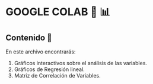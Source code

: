 # GOOGLE COLAB :round_pushpin: :bar_chart:

## Contenido :dart:

En este archivo encontrarás:

1. Gráficos interactivos sobre el análisis de las variables.
2. Gráficos de Regresión lineal.
3. Matriz de Correlación de Variables.

